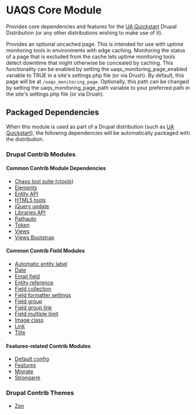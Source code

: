 # UAQS Core Module

Provides core dependencies and features for the [UA Quickstart](https://bitbucket.org/ua_drupal/ua_quickstart) Drupal Distribution (or any other distributions wishing to make use of it).

Provides an optional uncached page. This is intended for use with uptime monitoring tools in environments with edge caching. Monitoring the status of a page that is excluded from the cache lets uptime monitoring tools detect downtime that might otherwise be concealed by caching. This functionality can be enabled by setting the uaqs_monitoring_page_enabled variable to TRUE in a site's settings.php file (or via Drush). By default, this page will be at `/uaqs_monitoring_page`. Optionally, this path can be changed by setting the uaqs_monitoring_page_path variable to your preferred path in the site's settings.php file (or via Drush).


## Packaged Dependencies

When this module is used as part of a Drupal distribution (such as [UA Quickstart](https://bitbucket.org/ua_drupal/ua_quickstart)), the following dependencies will be automatically packaged with the distribution.

### Drupal Contrib Modules

#### Common Contrib Module Dependencies
- [Chaos tool suite (ctools)](https://www.drupal.org/project/ctools)
- [Elements](https://www.drupal.org/project/elements)
- [Entity API](https://www.drupal.org/project/entity)
- [HTML5 tools](https://www.drupal.org/project/html5_tools)
- [jQuery update](https://www.drupal.org/project/jquery_update)
- [Libraries API](https://www.drupal.org/project/libraries)
- [Pathauto](https://www.drupal.org/project/pathauto)
- [Token](https://www.drupal.org/project/token)
- [Views](https://www.drupal.org/project/views)
- [Views Bootstrap](https://www.drupal.org/project/views_bootstrap)

#### Common Contrib Field Modules
- [Automatic entity label](https://www.drupal.org/project/auto_entitylabel)
- [Date](https://www.drupal.org/project/date)
- [Email field](https://www.drupal.org/project/email)
- [Entity reference](https://www.drupal.org/project/entityreference)
- [Field collection](https://www.drupal.org/project/field_collection)
- [Field formatter settings](https://www.drupal.org/project/field_formatter_settings)
- [Field group](https://www.drupal.org/project/field_group)
- [Field group link](https://www.drupal.org/project/field_group_link)
- [Field multiple limit](https://www.drupal.org/project/field_multiple_limit)
- [Image class](https://www.drupal.org/project/image_class)
- [Link](https://www.drupal.org/project/link)
- [Title](https://www.drupal.org/project/title)

#### Features-related Contrib Modules
- [Default config](https://www.drupal.org/project/defaultconfig)
- [Features](https://www.drupal.org/project/features)
- [Migrate](https://www.drupal.org/project/migrate)
- [Strongarm](https://www.drupal.org/project/strongarm)

### Drupal Contrib Themes

- [Zen](https://www.drupal.org/project/zen)

